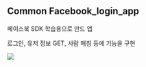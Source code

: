 ## Common Facebook_login_app
페이스북 SDK 학습용으로 만드 앱 

로그인, 유저 정보 GET, 사람 매칭 등에 기능을 구현

<img src="http://user-images.strikinglycdn.com/res/hrscywv4p/image/upload/c_limit,fl_lossy,h_9000,w_1200,f_auto,q_auto/1344529/%EC%86%94%EB%A1%9C1_llzcl6.png"></img>

